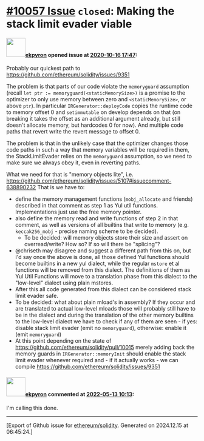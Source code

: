 # [\#10057 Issue](https://github.com/ethereum/solidity/issues/10057) `closed`: Making the stack limit evader viable

#### <img src="https://avatars.githubusercontent.com/u/1347491?v=4" width="50">[ekpyron](https://github.com/ekpyron) opened issue at [2020-10-16 17:47](https://github.com/ethereum/solidity/issues/10057):

Probably our quickest path to https://github.com/ethereum/solidity/issues/9351

The problem is that parts of our code violate the ``memoryguard`` assumption (recall ``let ptr := memoryguard(<staticMemorySize>)`` is a promise to the optimizer to only use memory between zero and ``<staticMemorySize>``, or above ``ptr``). In particular ``IRGenerator::deployCode`` copies the runtime code to memory offset 0 and ``setimmutable`` on develop depends on that (on breaking it takes the offset as an additional argument already, but still doesn't allocate memory, but hardcodes 0 for now). And multiple code paths that revert write the revert message to offset 0.

The problem is that in the unlikely case that the optimizer changes those code paths in such a way that memory variables will be required in them, the StackLimitEvader relies on the ``memoryguard`` assumption, so we need to make sure we always obey it, even in reverting paths.

What we need for that is "memory objects lite", i.e. https://github.com/ethereum/solidity/issues/5107#issuecomment-638890232
That is we have to:
- define the memory management functions (``mobj_allocate`` and friends) described in that comment as step 1 as Yul util functions. Implementations just use the free memory pointer.
- also define the memory read and write functions of step 2 in that comment, as well as versions of all builtins that write to memory (e.g. ``keccak256_mobj`` - precise naming scheme to be decided).
  - To be decided: will memory objects store their size and assert on overread/write? How so? If so will there be "splicing"?
- @chriseth may disagree and suggest a different path from this on, but I'd say once the above is done, all those defined Yul functions should become builtins in a new yul dialect, while the regular ``mstore`` et al functions will be removed from this dialect. The definitions of them as Yul Util Functions will move to a translation phase from this dialect to the "low-level" dialect using plain mstores.
- After this all code generated from this dialect can be considered stack limit evader safe.
 - To be decided: what about plain mload's in assembly? If they occur and are translated to actual low-level mloads those will probably still have to be in the dialect and during the translation of the other memory builtins to the low-level dialect we have to check if any of them are seen - if yes: disable stack limit evader (emit no ``memoryguard``), otherwise: enable it (emit ``memoryguard``)
- At this point depending on the state of https://github.com/ethereum/solidity/pull/10015 merely adding back the memory guards in ``IRGenerator::memoryInit`` should enable the stack limit evader whenever required and - if it actually works - we can compile https://github.com/ethereum/solidity/issues/9351


#### <img src="https://avatars.githubusercontent.com/u/1347491?v=4" width="50">[ekpyron](https://github.com/ekpyron) commented at [2022-05-13 10:13](https://github.com/ethereum/solidity/issues/10057#issuecomment-1125882873):

I'm calling this done.


-------------------------------------------------------------------------------



[Export of Github issue for [ethereum/solidity](https://github.com/ethereum/solidity). Generated on 2024.12.15 at 06:45:24.]
